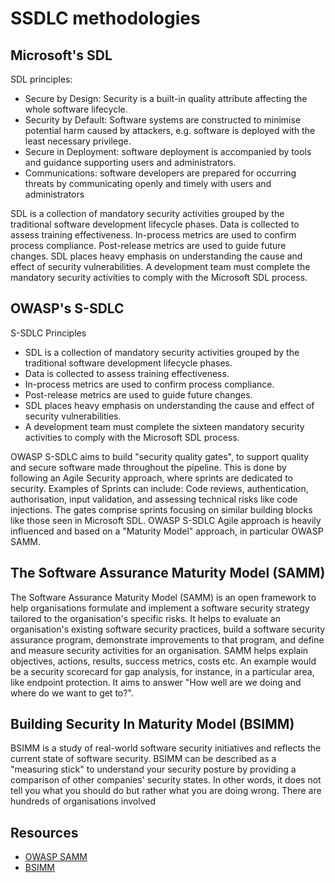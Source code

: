 # SSDLC methodologies

## Microsoft's SDL

SDL principles:

* Secure by Design: Security is a built-in quality attribute affecting the whole software lifecycle.
* Security by Default: Software systems are constructed to minimise potential harm caused by attackers, e.g. software is deployed with the least necessary privilege.
* Secure in Deployment: software deployment is accompanied by tools and guidance supporting users and administrators.
* Communications: software developers are prepared for occurring threats by communicating openly and timely with users and administrators

SDL is a collection of mandatory security activities grouped by the traditional software development lifecycle phases. Data is collected to assess training effectiveness. In-process metrics are used to confirm process compliance. Post-release metrics are used to guide future changes. SDL places heavy emphasis on understanding the cause and effect of security vulnerabilities. A development team must complete the mandatory security activities to comply with the Microsoft SDL process.

## OWASP's S-SDLC

S-SDLC Principles

* SDL is a collection of mandatory security activities grouped by the traditional software development lifecycle phases.
* Data is collected to assess training effectiveness.
* In-process metrics are used to confirm process compliance.
* Post-release metrics are used to guide future changes.
* SDL places heavy emphasis on understanding the cause and effect of security vulnerabilities.
* A development team must complete the sixteen mandatory security activities to comply with the Microsoft SDL process.

OWASP S-SDLC aims to build "security quality gates", to support quality and secure software made throughout the pipeline. This is done by following an Agile Security approach, where sprints are dedicated to security. Examples of Sprints can include: Code reviews, authentication, authorisation, input validation, and assessing technical risks like code injections. The gates comprise sprints focusing on similar building blocks like those seen in Microsoft SDL. OWASP S-SDLC Agile approach is heavily influenced and based on a "Maturity Model" approach, in particular OWASP SAMM. 

## The Software Assurance Maturity Model (SAMM)

The Software Assurance Maturity Model (SAMM) is an open framework to help organisations formulate and implement a software security strategy tailored to the organisation's specific risks. It helps to evaluate an organisation's existing software security practices, build a software security assurance program, demonstrate improvements to that program, and define and measure security activities for an organisation. SAMM helps explain objectives, actions, results, success metrics, costs etc. An example would be a security scorecard for gap analysis, for instance, in a particular area, like endpoint protection. It aims to answer "How well are we doing and where do we want to get to?".

## Building Security In Maturity Model (BSIMM)

BSIMM is a study of real-world software security initiatives and reflects the current state of software security. BSIMM can be described as a "measuring stick" to understand your security posture by providing a comparison of other companies' security states. In other words, it does not tell you what you should do but rather what you are doing wrong. There are hundreds of organisations involved

## Resources

* [OWASP SAMM](https://owasp.org/www-project-samm/)
* [BSIMM](https://owaspsamm.org/blog/2020/10/29/comparing-bsimm-and-samm/)


